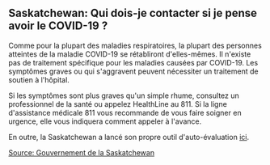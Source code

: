 ## Saskatchewan: Qui dois-je contacter si je pense avoir le COVID-19 ?

Comme pour la plupart des maladies respiratoires, la plupart des personnes atteintes de la maladie COVID-19 se rétabliront d'elles-mêmes. Il n'existe pas de traitement spécifique pour les maladies causées par COVID-19. Les symptômes graves ou qui s'aggravent peuvent nécessiter un traitement de soutien à l'hôpital.

Si les symptômes sont plus graves qu'un simple rhume, consultez un professionnel de la santé ou appelez HealthLine au 811. Si la ligne d'assistance médicale 811 vous recommande de vous faire soigner en urgence, elle vous indiquera comment appeler à l'avance.

En outre, la Saskatchewan a lancé son propre outil d'auto-évaluation [ici](https://saskatchewan.ca/coronavirus#utm_campaign=q2_2015&utm_medium=short&utm_source=%2Fcoro).

[Source: Gouvernement de la Saskatchewan](https://www.saskatchewan.ca/bonjour/health-and-healthy-living/2019-novel-coronavirus)
